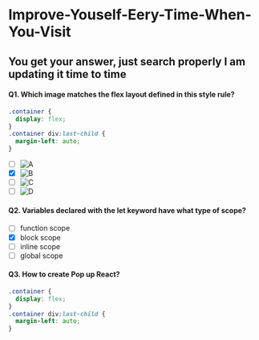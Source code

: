 # Improve-Youself-Eery-Time-When-You-Visit

## You get your answer, just search properly I am updating it time to time

#### Q1. Which image matches the flex layout defined in this style rule?

```css
.container {
  display: flex;
}
.container div:last-child {
  margin-left: auto;
}
```

- [ ] ![A](images/Q1-A.jpg)
- [x]
  ![B](images/Q1-B.jpg)
- [ ] ![C](images/Q1-C.jpg)
- [ ] ![D](images/Q1-D.jpg)

#### Q2. Variables declared with the let keyword have what type of scope?

- [ ] function scope
- [x] block scope
- [ ] inline scope
- [ ] global scope

#### Q3. How to create Pop up React?

```css
.container {
  display: flex;
}
.container div:last-child {
  margin-left: auto;
}
```
